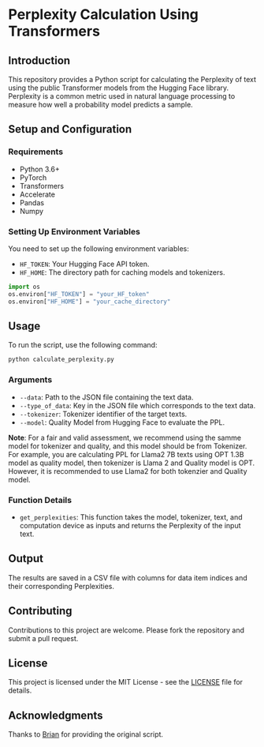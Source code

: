 # Perplexity Calculation Using Transformers

## Introduction
This repository provides a Python script for calculating the Perplexity of text using the public Transformer models from the Hugging Face library. Perplexity is a common metric used in natural language processing to measure how well a probability model predicts a sample.

## Setup and Configuration
### Requirements
- Python 3.6+
- PyTorch
- Transformers
- Accelerate
- Pandas
- Numpy

### Setting Up Environment Variables
You need to set up the following environment variables:
- `HF_TOKEN`: Your Hugging Face API token.
- `HF_HOME`: The directory path for caching models and tokenizers.

```python
import os
os.environ["HF_TOKEN"] = "your_HF_token"
os.environ["HF_HOME"] = "your_cache_directory"
```

## Usage
To run the script, use the following command:
```bash
python calculate_perplexity.py 
```

### Arguments
- `--data`: Path to the JSON file containing the text data.
- `--type_of_data`: Key in the JSON file which corresponds to the text data.
- `--tokenizer`: Tokenizer identifier of the target texts.
- `--model`: Quality Model from Hugging Face to evaluate the PPL.

**Note**: For a fair and valid assessment, we recommend using the samme model for tokenizer and quality, and this model should be from Tokenizer. For example, you are calculating PPL for Llama2 7B texts using OPT 1.3B model as quality model, then tokenizer is Llama 2 and Quality model is OPT. However, it is recommended to use Llama2 for both tokenzier and Quality model.

### Function Details
- `get_perplexities`: This function takes the model, tokenizer, text, and computation device as inputs and returns the Perplexity of the input text.

## Output
The results are saved in a CSV file with columns for data item indices and their corresponding Perplexities.

## Contributing
Contributions to this project are welcome. Please fork the repository and submit a pull request.

## License
This project is licensed under the MIT License - see the [LICENSE](LICENSE) file for details.

## Acknowledgments
Thanks to [Brian](https://github.com/BrianPulfer/LMWatermark) for providing the original script.

